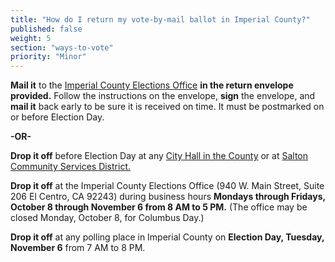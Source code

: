 ```yaml
---
title: "How do I return my vote-by-mail ballot in Imperial County?"
published: false
weight: 5
section: "ways-to-vote"
priority: "Minor"
---
```


**Mail it** to the [Imperial County Elections Office](#section-election-office-contact) **in the return envelope provided.** Follow the instructions on the envelope, **sign** the envelope, and **mail it** back early to be sure it is received on time. It must be postmarked on or before Election Day.  

  **-OR-**

**Drop it off** before Election Day at any [City Hall in the County](http://www.co.imperial.ca.us/) or at [Salton Community Services District.](http://www.saltoncsd.ca.gov/)  

**Drop it off** at the Imperial County Elections Office (940 W. Main Street, Suite 206 El Centro, CA 92243) during business hours **Mondays through Fridays, October 8 through November 6 from 8 AM to 5 PM.** (The office may be closed Monday, October 8, for Columbus Day.)

**Drop it off** at any polling place in Imperial County on **Election Day, Tuesday, November 6** from 7 AM to 8 PM.  
